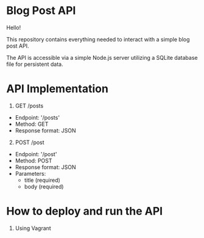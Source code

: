 # Blog Post API

Hello!

This repository contains everything needed to interact with a simple blog post API.

The API is accessible via a simple Node.js server utilizing a SQLite database file
for persistent data.

# API Implementation

1. GET /posts
  * Endpoint: '/posts'
  * Method: GET
  * Response format: JSON
2. POST /post
  * Endpoint: '/post'
  * Method: POST
  * Response format: JSON
  * Parameters:
    * title (required)
    * body (required)


# How to deploy and run the API

1. Using Vagrant

